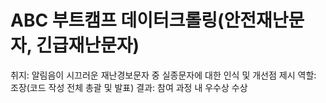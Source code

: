 # ABC 부트캠프 데이터크롤링(안전재난문자, 긴급재난문자)<br>
취지: 알림음이 시끄러운 재난경보문자 중 실종문자에 대한 인식 및 개선점 제시
역할: 조장(코드 작성 전체 총괄 및 발표)
결과: 참여 과정 내 우수상 수상
